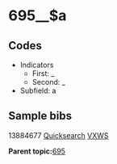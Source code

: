 # 695\_\_$a

## Codes

-   Indicators
    -   First: \_
    -   Second: \_
-   Subfield: a

## Sample bibs

13884677 [Quicksearch](https://search.library.yale.edu/catalog/13884677) [VXWS](http://prodorbis.library.yale.edu:7014/vxws/GetHoldingsService?bibId=13884677)

**Parent topic:**[695](../../tags/695/695.md)

